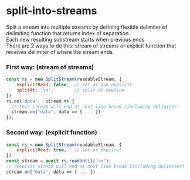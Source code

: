 # split-into-streams

Split a stream into multiple streams by defining flexible delimiter of delimiting function that returns index of separation.
<br/>Each new resulting substream starts when previous ends.
<br/>There are 2 ways to do this: stream of streams or explicit function that receives delimiter of where the stream ends.

### First way: (stream of streams)

```js
const rs = new SplitStream(readableStream, {
	explicitRead: false,  // set as non explicit
	splitAt: '\n',        // split at newline
})
rs.on('data',  stream => {
  // this stream will end at next line break (including delimiter)
  stream.on("data", data => { ... })
});
```

### Second way: (explicit function)

```js
const rs = new SplitStream(readableStream, {
	explicitRead: true,   // set as explicit
})
const stream = await rs.readUntil('\n');
// receives stream will end at next line break (including delimiter)
stream.on("data", data => { ... })
```
